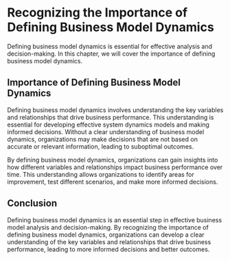 # Recognizing the Importance of Defining Business Model Dynamics

Defining business model dynamics is essential for effective analysis and decision-making. In this chapter, we will cover the importance of defining business model dynamics.

Importance of Defining Business Model Dynamics
----------------------------------------------

Defining business model dynamics involves understanding the key variables and relationships that drive business performance. This understanding is essential for developing effective system dynamics models and making informed decisions. Without a clear understanding of business model dynamics, organizations may make decisions that are not based on accurate or relevant information, leading to suboptimal outcomes.

By defining business model dynamics, organizations can gain insights into how different variables and relationships impact business performance over time. This understanding allows organizations to identify areas for improvement, test different scenarios, and make more informed decisions.

Conclusion
----------

Defining business model dynamics is an essential step in effective business model analysis and decision-making. By recognizing the importance of defining business model dynamics, organizations can develop a clear understanding of the key variables and relationships that drive business performance, leading to more informed decisions and better outcomes.


